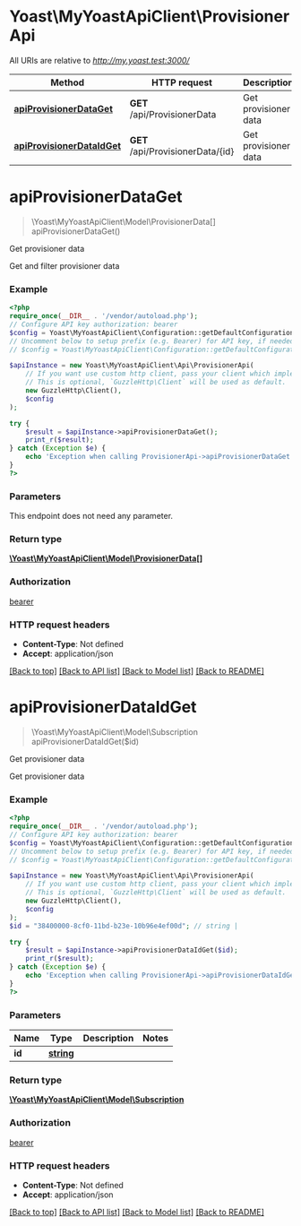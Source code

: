 # Yoast\MyYoastApiClient\ProvisionerApi

All URIs are relative to *http://my.yoast.test:3000/*

Method | HTTP request | Description
------------- | ------------- | -------------
[**apiProvisionerDataGet**](ProvisionerApi.md#apiprovisionerdataget) | **GET** /api/ProvisionerData | Get provisioner data
[**apiProvisionerDataIdGet**](ProvisionerApi.md#apiprovisionerdataidget) | **GET** /api/ProvisionerData/{id} | Get provisioner data

# **apiProvisionerDataGet**
> \Yoast\MyYoastApiClient\Model\ProvisionerData[] apiProvisionerDataGet()

Get provisioner data

Get and filter provisioner data

### Example
```php
<?php
require_once(__DIR__ . '/vendor/autoload.php');
// Configure API key authorization: bearer
$config = Yoast\MyYoastApiClient\Configuration::getDefaultConfiguration()->setApiKey('Authorization', 'YOUR_API_KEY');
// Uncomment below to setup prefix (e.g. Bearer) for API key, if needed
// $config = Yoast\MyYoastApiClient\Configuration::getDefaultConfiguration()->setApiKeyPrefix('Authorization', 'Bearer');

$apiInstance = new Yoast\MyYoastApiClient\Api\ProvisionerApi(
    // If you want use custom http client, pass your client which implements `GuzzleHttp\ClientInterface`.
    // This is optional, `GuzzleHttp\Client` will be used as default.
    new GuzzleHttp\Client(),
    $config
);

try {
    $result = $apiInstance->apiProvisionerDataGet();
    print_r($result);
} catch (Exception $e) {
    echo 'Exception when calling ProvisionerApi->apiProvisionerDataGet: ', $e->getMessage(), PHP_EOL;
}
?>
```

### Parameters
This endpoint does not need any parameter.

### Return type

[**\Yoast\MyYoastApiClient\Model\ProvisionerData[]**](../Model/ProvisionerData.md)

### Authorization

[bearer](../../README.md#bearer)

### HTTP request headers

 - **Content-Type**: Not defined
 - **Accept**: application/json

[[Back to top]](#) [[Back to API list]](../../README.md#documentation-for-api-endpoints) [[Back to Model list]](../../README.md#documentation-for-models) [[Back to README]](../../README.md)

# **apiProvisionerDataIdGet**
> \Yoast\MyYoastApiClient\Model\Subscription apiProvisionerDataIdGet($id)

Get provisioner data

Get provisioner data

### Example
```php
<?php
require_once(__DIR__ . '/vendor/autoload.php');
// Configure API key authorization: bearer
$config = Yoast\MyYoastApiClient\Configuration::getDefaultConfiguration()->setApiKey('Authorization', 'YOUR_API_KEY');
// Uncomment below to setup prefix (e.g. Bearer) for API key, if needed
// $config = Yoast\MyYoastApiClient\Configuration::getDefaultConfiguration()->setApiKeyPrefix('Authorization', 'Bearer');

$apiInstance = new Yoast\MyYoastApiClient\Api\ProvisionerApi(
    // If you want use custom http client, pass your client which implements `GuzzleHttp\ClientInterface`.
    // This is optional, `GuzzleHttp\Client` will be used as default.
    new GuzzleHttp\Client(),
    $config
);
$id = "38400000-8cf0-11bd-b23e-10b96e4ef00d"; // string | 

try {
    $result = $apiInstance->apiProvisionerDataIdGet($id);
    print_r($result);
} catch (Exception $e) {
    echo 'Exception when calling ProvisionerApi->apiProvisionerDataIdGet: ', $e->getMessage(), PHP_EOL;
}
?>
```

### Parameters

Name | Type | Description  | Notes
------------- | ------------- | ------------- | -------------
 **id** | [**string**](../Model/.md)|  |

### Return type

[**\Yoast\MyYoastApiClient\Model\Subscription**](../Model/Subscription.md)

### Authorization

[bearer](../../README.md#bearer)

### HTTP request headers

 - **Content-Type**: Not defined
 - **Accept**: application/json

[[Back to top]](#) [[Back to API list]](../../README.md#documentation-for-api-endpoints) [[Back to Model list]](../../README.md#documentation-for-models) [[Back to README]](../../README.md)

